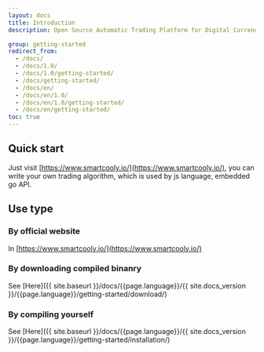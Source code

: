 ```yaml
---
layout: docs
title: Introduction
description: Open Source Automatic Trading Platform for Digital Currency.

group: getting-started
redirect_from:
  - /docs/
  - /docs/1.0/
  - /docs/1.0/getting-started/
  - /docs/getting-started/
  - /docs/en/
  - /docs/en/1.0/
  - /docs/en/1.0/getting-started/
  - /docs/en/getting-started/
toc: true
---
```


## Quick start

Just visit [https://www.smartcooly.io/](https://www.smartcooly.io/), you can write your own trading algorithm, which is used by js language, embedded go API.

## Use type

### By official website

In [https://www.smartcooly.io/](https://www.smartcooly.io/)

### By downloading compiled binanry

See [Here]({{ site.baseurl }}/docs/{{page.language}}/{{ site.docs_version }}/{{page.language}}/getting-started/download/)

### By compiling yourself

See [Here]({{ site.baseurl }}/docs/{{page.language}}/{{ site.docs_version }}/{{page.language}}/getting-started/installation/)


